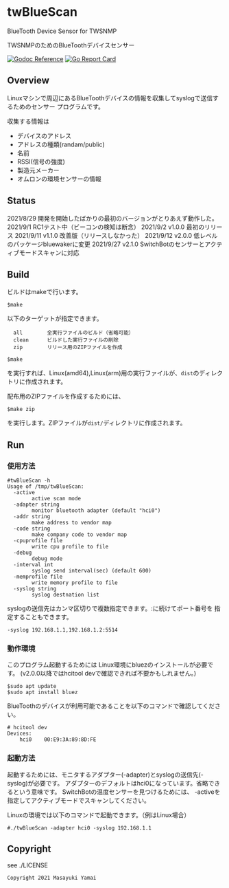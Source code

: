 # twBlueScan
BlueTooth Device Sensor for TWSNMP

TWSNMPのためのBlueToothデバイスセンサー

[![Godoc Reference](https://godoc.org/github.com/twsnmp/twBlueScan?status.svg)](http://godoc.org/github.com/twsnmp/twBlueScan)
[![Go Report Card](https://goreportcard.com/badge/twsnmp/twBlueScan)](https://goreportcard.com/report/twsnmp/twBlueScan)

## Overview

Linuxマシンで周辺にあるBlueToothデバイスの情報を収集してsyslogで送信するためのセンサー
プログラムです。

収集する情報は

- デバイスのアドレス
- アドレスの種類(randam/public)
- 名前
- RSSI(信号の強度)
- 製造元メーカー
- オムロンの環境センサーの情報

## Status

2021/8/29  開発を開始したばかりの最初のバージョンがとりあえず動作した。
2021/9/1   RC1テスト中（ビーコンの検知は断念）
2021/9/2   v1.0.0 最初のリリース
2021/9/11  v1.1.0 改善版（リリースしなかった）
2021/9/12  v2.0.0 低レベルのパッケージbluewakerに変更
2021/9/27  v2.1.0 SwitchBotのセンサーとアクティブモードスキャンに対応

## Build

ビルドはmakeで行います。
```
$make
```
以下のターゲットが指定できます。
```
  all        全実行ファイルのビルド（省略可能）
  clean      ビルドした実行ファイルの削除
  zip        リリース用のZIPファイルを作成
```

```
$make
```
を実行すれば、Linux(amd64),Linux(arm)用の実行ファイルが、`dist`のディレクトリに作成されます。

配布用のZIPファイルを作成するためには、
```
$make zip
```
を実行します。ZIPファイルが`dist/`ディレクトリに作成されます。

## Run

### 使用方法

```
#twBlueScan -h
Usage of /tmp/twBlueScan:
  -active
    	active scan mode
  -adapter string
    	monitor bluetooth adapter (default "hci0")
  -addr string
    	make address to vendor map
  -code string
    	make company code to vendor map
  -cpuprofile file
    	write cpu profile to file
  -debug
    	debug mode
  -interval int
    	syslog send interval(sec) (default 600)
  -memprofile file
    	write memory profile to file
  -syslog string
    	syslog destnation list
```

syslogの送信先はカンマ区切りで複数指定できます。:に続けてポート番号を
指定することもできます。

```
-syslog 192.168.1.1,192.168.1.2:5514
```

### 動作環境

このプログラム起動するためには
Linux環境にbluezのインストールが必要です。
(v2.0.0以降ではhcitool devで確認できれば不要かもしれません。)

```
$sudo apt update
$sudo apt install bluez
```

BlueToothのデバイスが利用可能であることを以下のコマンドで確認してください。

```
# hcitool dev
Devices:
	hci0	00:E9:3A:89:8D:FE
```

### 起動方法

起動するためには、モニタするアダプター(-adapter)とsyslogの送信先(-syslog)が必要です。
アダプターのデフォルトはhci0になっています。省略できるという意味です。
SwitchBotの温度センサーを見つけるためには、
-activeを指定してアクティブモードでスキャンしてください。

Linuxの環境では以下のコマンドで起動できます。（例はLinux場合）

```
#./twBlueScan -adapter hci0 -syslog 192.168.1.1
```

## Copyright

see ./LICENSE

```
Copyright 2021 Masayuki Yamai
```
